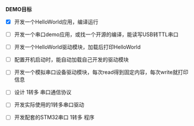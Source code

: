 **DEMO目标**

- [X] 开发一个HelloWorld应用，编译运行

- [ ] 开发一个串口demo应用，或找一个开源的编译，能读写USB转TTL串口

- [ ] 开发一个HelloWorld驱动模块，加载后打印HelloWorld

- [ ] 配置开机启动时，能自动加载自己开发的驱动模块

- [ ] 开发一个模拟串口设备驱动模块，每次read得到固定内容，每次write就打印信息

- [ ] 设计 1转多 串口通信协议

- [ ] 开发实际使用的1转多串口驱动

- [ ] 开发配套的STM32串口 1转多 程序

